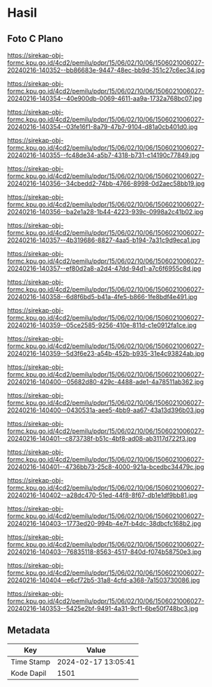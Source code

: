 # Hasil

## Foto C Plano

https://sirekap-obj-formc.kpu.go.id/4cd2/pemilu/pdpr/15/06/02/10/06/1506021006027-20240216-140352--bb86683e-9447-48ec-bb9d-351c27c6ec34.jpg

https://sirekap-obj-formc.kpu.go.id/4cd2/pemilu/pdpr/15/06/02/10/06/1506021006027-20240216-140354--40e900db-0069-4611-aa9a-1732a768bc07.jpg

https://sirekap-obj-formc.kpu.go.id/4cd2/pemilu/pdpr/15/06/02/10/06/1506021006027-20240216-140354--03fe16f1-8a79-47b7-9104-d81a0cb401d0.jpg

https://sirekap-obj-formc.kpu.go.id/4cd2/pemilu/pdpr/15/06/02/10/06/1506021006027-20240216-140355--fc48de34-a5b7-4318-b731-c14190c77849.jpg

https://sirekap-obj-formc.kpu.go.id/4cd2/pemilu/pdpr/15/06/02/10/06/1506021006027-20240216-140356--34cbedd2-74bb-4766-8998-0d2aec58bb19.jpg

https://sirekap-obj-formc.kpu.go.id/4cd2/pemilu/pdpr/15/06/02/10/06/1506021006027-20240216-140356--ba2e1a28-1b44-4223-939c-0998a2c41b02.jpg

https://sirekap-obj-formc.kpu.go.id/4cd2/pemilu/pdpr/15/06/02/10/06/1506021006027-20240216-140357--4b319686-8827-4aa5-b194-7a31c9d9eca1.jpg

https://sirekap-obj-formc.kpu.go.id/4cd2/pemilu/pdpr/15/06/02/10/06/1506021006027-20240216-140357--ef80d2a8-a2d4-47dd-94d1-a7c6f6955c8d.jpg

https://sirekap-obj-formc.kpu.go.id/4cd2/pemilu/pdpr/15/06/02/10/06/1506021006027-20240216-140358--6d8f6bd5-b41a-4fe5-b866-1fe8bdf4e491.jpg

https://sirekap-obj-formc.kpu.go.id/4cd2/pemilu/pdpr/15/06/02/10/06/1506021006027-20240216-140359--05ce2585-9256-410e-811d-c1e0912fa1ce.jpg

https://sirekap-obj-formc.kpu.go.id/4cd2/pemilu/pdpr/15/06/02/10/06/1506021006027-20240216-140359--5d3f6e23-a54b-452b-b935-31e4c93824ab.jpg

https://sirekap-obj-formc.kpu.go.id/4cd2/pemilu/pdpr/15/06/02/10/06/1506021006027-20240216-140400--05682d80-429c-4488-ade1-4a78511ab362.jpg

https://sirekap-obj-formc.kpu.go.id/4cd2/pemilu/pdpr/15/06/02/10/06/1506021006027-20240216-140400--0430531a-aee5-4bb9-aa67-43a13d396b03.jpg

https://sirekap-obj-formc.kpu.go.id/4cd2/pemilu/pdpr/15/06/02/10/06/1506021006027-20240216-140401--c873738f-b51c-4bf8-ad08-ab3117d722f3.jpg

https://sirekap-obj-formc.kpu.go.id/4cd2/pemilu/pdpr/15/06/02/10/06/1506021006027-20240216-140401--4736bb73-25c8-4000-921a-bcedbc34479c.jpg

https://sirekap-obj-formc.kpu.go.id/4cd2/pemilu/pdpr/15/06/02/10/06/1506021006027-20240216-140402--a28dc470-51ed-44f8-8f67-db1e1df9bb81.jpg

https://sirekap-obj-formc.kpu.go.id/4cd2/pemilu/pdpr/15/06/02/10/06/1506021006027-20240216-140403--1773ed20-994b-4e7f-b4dc-38dbcfc168b2.jpg

https://sirekap-obj-formc.kpu.go.id/4cd2/pemilu/pdpr/15/06/02/10/06/1506021006027-20240216-140403--76835118-8563-4517-840d-f074b58750e3.jpg

https://sirekap-obj-formc.kpu.go.id/4cd2/pemilu/pdpr/15/06/02/10/06/1506021006027-20240216-140404--e6cf72b5-31a8-4cfd-a368-7a1503730086.jpg

https://sirekap-obj-formc.kpu.go.id/4cd2/pemilu/pdpr/15/06/02/10/06/1506021006027-20240216-140353--5425e2bf-9491-4a31-9cf1-6be50f748bc3.jpg


## Metadata

| Key        | Value               |
| ---------- | ------------------- |
| Time Stamp | 2024-02-17 13:05:41 |
| Kode Dapil | 1501                |



